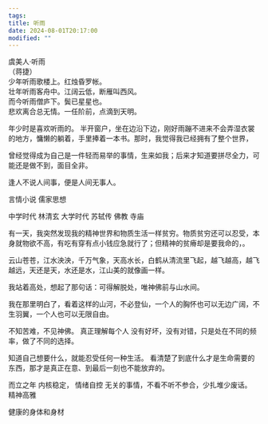 ```yaml
---
tags: 
title: 听雨
date: 2024-08-01T20:17:00
modified: ""
---
```


虞美人·听雨  
（蒋捷）   
少年听雨歌楼上。红烛昏罗帐。  
壮年听雨客舟中。江阔云低，断雁叫西风。    
而今听雨僧庐下。鬓已星星也。  
悲欢离合总无情。一任阶前，点滴到天明。   

年少时是喜欢听雨的。
半开窗户，坐在边沿下边，刚好雨蹦不进来不会弄湿衣裳的地方，慵懒的躺着，手里捧着一本书。那时，我觉得我已经拥有了整个世界，

曾经觉得成为自己是一件轻而易举的事情，生来如我；后来才知道要拼尽全力，可能还是做不到，面目全非。

逢人不说人间事，便是人间无事人。


言情小说
儒家思想

中学时代  林清玄
大学时代  苏轼传
佛教 寺庙  

有一天，我突然发现我的精神世界和物质生活一样贫穷。物质贫穷还可以忍受，本身就物欲不高，有吃有穿有点小钱应急就行了；但精神的贫瘠却是要我命的，。


云山苍苍，江水泱泱，千万气象，天高水长，白鹤从清流里飞起，越飞越高，越飞越远，天还是天，水还是水，江山美的就像画一样。

我站着高处，想起了那句话：可得解脱处，唯神佛前与山水间。

我在那里明白了，看着这样的山河，不必登仙，一个人的胸怀也可以无边广阔，不生羽翼，一个人也可以无限自由。

不知苦难，不见神佛。
真正理解每个人
没有好坏，没有对错，只是处在不同的频率，做了不同的选择。


知道自己想要什么，就能忍受任何一种生活。
看清楚了到底什么才是生命需要的东西，那才是真正在意、到最后一刻也不能放弃的。





而立之年
内核稳定，
情绪自控
无关的事情，不看不听不参合，少扎堆少废话。
精神高雅

健康的身体和身材